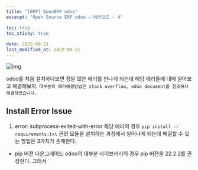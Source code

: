 ```yaml
---
title: "[ERP] OpenERP odoo"
excerpt: "Open Source ERP odoo - 에러코드 - 4"

toc: true
toc_sticky: true
 
date: 2022-09-21
last_modified_at: 2022-09-21
---
```


![img](https://www.odoo.com/web/image/website/1/social_default_image?unique=ffdde0a)


odoo를 처음 설치하다보면 정말 많은 에러를 만나게 되는데 해당 에러들에 대해 알아보고 해결해보자.
`대부분의 에러해결방법은 stack overflow, odoo document를 참조해서 해결하였습니다.`

## Install Error Issue
1. error: subprocess-exited-with-error
해당 에러의 경우 `pip install -r requirements.txt` 관련 모듈을 설치하는 과정에서 일어나게 되는데 해결할 수 있는 방법은 3가지가 존재한다.

- pip 버젼 다운그레이드
odoo의 대부분 라이브러리의 경우 pip 버젼을 22.2.2를 권장한다. 그래서 `